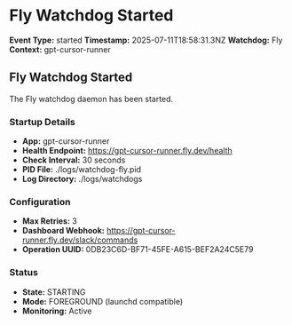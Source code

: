# Fly Watchdog Started

**Event Type:** started
**Timestamp:** 2025-07-11T18:58:31.3NZ
**Watchdog:** Fly
**Context:** gpt-cursor-runner


## Fly Watchdog Started

The Fly watchdog daemon has been started.

### Startup Details
- **App:** gpt-cursor-runner
- **Health Endpoint:** https://gpt-cursor-runner.fly.dev/health
- **Check Interval:** 30 seconds
- **PID File:** ./logs/watchdog-fly.pid
- **Log Directory:** ./logs/watchdogs

### Configuration
- **Max Retries:** 3
- **Dashboard Webhook:** https://gpt-cursor-runner.fly.dev/slack/commands
- **Operation UUID:** 0DB23C6D-BF71-45FE-A615-BEF2A24C5E79

### Status
- **State:** STARTING
- **Mode:** FOREGROUND (launchd compatible)
- **Monitoring:** Active


